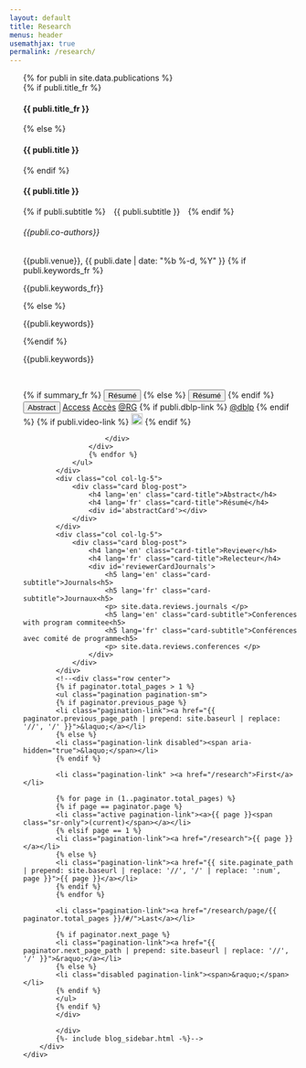 ```yaml
---
layout: default
title: Research
menus: header
usemathjax: true
permalink: /research/
---
```


<script>
    function changeAbstract(text) {
    document.getElementById('abstractCard').setAttribute('style', 'white-space: pre-line;');
    document.getElementById('abstractCard').textContent = text;
    }
</script>
<div class="container-fluid">
    <div class="row" id="blog-posts-container">
        <div class="col col-lg-6">
            <ul>
                {% for publi in site.data.publications %}
                <div class="card blog-post" id="{{publi.id}}">
                    <!--<img class="card-img-top" src="{{site.url}}{{site.baseurl}}{{ publi.thumbnail }}">-->
                    <div class="card-body center">
                        <!-- <img src="{{site.url}}{{site.baseurl}}/assets/img/{{ site.author_logo }}" class="author-profile-img"> -->
                        {% if publi.title_fr %}
                        <h4 lang='fr' class="card-title">{{ publi.title_fr }}</h4>
                        {% else %}
                        <h4 lang='fr' class="card-title">{{ publi.title }}</h4>
                        {% endif %}
                        <h4 lang='en' class="card-title">{{ publi.title }}</h4>
                        {% if publi.subtitle %}
                        <h7 class="card-subtitle" style="padding: 10px">{{ publi.subtitle }}</h7>
                        {% endif %}
                        <h6> {{publi.co-authors}} </h6>
                        <h7 class="card-subtitle mb-2 text-muted">{{publi.venue}}, {{ publi.date | date: "%b %-d, %Y" }}</h7>
                        {% if publi.keywords_fr %}
                        <p lang='fr'> {{publi.keywords_fr}} </p>
                        {% else %}
                        <p lang='fr'> {{publi.keywords}} </p>                        
                        {%endif %}
                        <p lang='en'> {{publi.keywords}} </p>
                        <br>
                            <p class="profile-links">
                                {% if summary_fr %}
                                <button lang='fr' class="btn btn-dark btn-lg" onclick="changeAbstract('{{publi.summary_fr}}')" href="#abstractCard">Résumé</button>
                                {% else %}
                                <button lang='fr' class="btn btn-dark btn-lg" onclick="changeAbstract('{{publi.summary}}')" href="#abstractCard">Résumé</button>
                                {% endif %}
                                <button lang='en' class="btn btn-dark btn-lg" onclick="changeAbstract('{{publi.summary}}')" href="#abstractCard">Abstract</button>
                                <a lang='en' href="{{ publi.doi }}" rel="noopener noreferrer" target=_blank data-disqus-identifier="{{ publi.url }}" class="btn btn-dark btn-lg">Access</a>
                                <a lang='fr' href="{{ publi.doi }}" rel="noopener noreferrer" target=_blank data-disqus-identifier="{{ publi.url }}" class="btn btn-dark btn-lg">Accès</a>
                                <a href="{{ publi.rg-link }}" rel="noopener noreferrer" target=_blank data-disqus-identifier="{{ publi.url }}" class="btn btn-dark btn-lg">@RG</a>
                                {% if publi.dblp-link %}
                                <a href="{{ publi.dblp-link }}" rel="noopener noreferrer" target=_blank data-disqus-identifier="{{ publi.url }}" class="btn btn-dark btn-lg">@dblp</a>
                                {% endif %}
                                {% if publi.video-link %}
                                <a href="{{ publi.video-link }}" rel="noopener noreferrer" target="_blank" class="btn btn-dark btn-lg"><img src="{{site.url}}{{site.baseurl}}/assets/img/video_logo.png" width="20" /></a>
                                {% endif %}
                            </p>
                            
                        </div>
                    </div>
                    {% endfor %}
                </ul>
            </div>
            <div class="col col-lg-5">
                <div class="card blog-post">
                    <h4 lang='en' class="card-title">Abstract</h4>
                    <h4 lang='fr' class="card-title">Résumé</h4>
                    <div id='abstractCard'></div>
                </div>
            </div>
            <div class="col col-lg-5">
                <div class="card blog-post">
                    <h4 lang='en' class="card-title">Reviewer</h4>
                    <h4 lang='fr' class="card-title">Relecteur</h4>
                    <div id='reviewerCardJournals'>
                        <h5 lang='en' class="card-subtitle">Journals<h5>
                        <h5 lang='fr' class="card-subtitle">Journaux<h5>
                        <p> site.data.reviews.journals </p>
                        <h5 lang='en' class="card-subtitle">Conferences with program commitee<h5>
                        <h5 lang='fr' class="card-subtitle">Conférences avec comité de programme<h5>
                        <p> site.data.reviews.conferences </p>
                    </div>
                </div>
            </div>
            <!--<div class="row center">
            {% if paginator.total_pages > 1 %}
            <ul class="pagination pagination-sm">
            {% if paginator.previous_page %}
            <li class="pagination-link"><a href="{{ paginator.previous_page_path | prepend: site.baseurl | replace: '//', '/' }}">&laquo;</a></li>
            {% else %}
            <li class="pagination-link disabled"><span aria-hidden="true">&laquo;</span></li>
            {% endif %}
            
            <li class="pagination-link" ><a href="/research">First</a></li>
            
            {% for page in (1..paginator.total_pages) %}
            {% if page == paginator.page %}
            <li class="active pagination-link"><a>{{ page }}<span class="sr-only">(current)</span></a></li>
            {% elsif page == 1 %}
            <li class="pagination-link"><a href="/research">{{ page }}</a></li>
            {% else %}
            <li class="pagination-link"><a href="{{ site.paginate_path | prepend: site.baseurl | replace: '//', '/' | replace: ':num', page }}">{{ page }}</a></li>
            {% endif %}
            {% endfor %}
            
            <li class="pagination-link"><a href="/research/page/{{ paginator.total_pages }}/#/">Last</a></li>
            
            {% if paginator.next_page %}
            <li class="pagination-link"><a href="{{ paginator.next_page_path | prepend: site.baseurl | replace: '//', '/' }}">&raquo;</a></li>
            {% else %}
            <li class="disabled pagination-link"><span>&raquo;</span></li>
            {% endif %}
            </ul>
            {% endif %}
            </div>
            
            </div>
            {%- include blog_sidebar.html -%}-->
        </div>
    </div>
    
    
    
